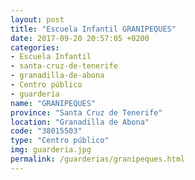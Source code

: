```yaml
---
layout: post
title: "Escuela Infantil GRANIPEQUES"
date: 2017-09-20 20:57:05 +0200
categories:
- Escuela Infantil
- santa-cruz-de-tenerife
- granadilla-de-abona
- Centro público
- guarderia
name: "GRANIPEQUES"
province: "Santa Cruz de Tenerife"
location: "Granadilla de Abona"
code: "38015503"
type: "Centro público"
img: guarderia.jpg
permalink: /guarderias/granipeques.html
---
```

